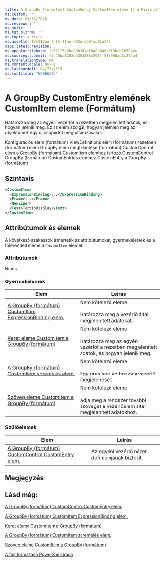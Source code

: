 ```yaml
---
title: A GroupBy (formátum) CustomEntry CustomItem eleme |} A Microsoft Docs
ms.custom: ''
ms.date: 09/13/2016
ms.reviewer: ''
ms.suite: ''
ms.tgt_pltfrm: ''
ms.topic: article
ms.assetid: f7c517aa-24f5-41ae-b82d-cb0fac81a245
caps.latest.revision: 7
ms.openlocfilehash: 2d821f5e3bc8d0f81ef8a8a040c6f9bcb1658bee
ms.sourcegitcommit: e7445ba8203da304286c591ff513900ad1c244a4
ms.translationtype: MT
ms.contentlocale: hu-HU
ms.lasthandoff: 04/23/2019
ms.locfileid: "62066397"
---
```

# <a name="customitem-element-for-customentry-for-groupby-format"></a>A GroupBy CustomEntry elemének CustomItem eleme (Formátum)

Határozza meg az egyéni vezérlőt a nézetben megjelenített adatok, és hogyan jelenik meg. Ez az elem szolgál, hogyan jelenjen meg az objektumok egy új csoportot meghatározásakor.

Konfigurációs elem (formátum) ViewDefinitions elem (formátum) nézetben (formátum) elem GroupBy elem megtekintése (formátum) CustomControl elem a GroupBy (formátum) CustomItem elemhez tartozó CustomControl GroupBy (formátum) CustomEntries elemhez CustomEntry a GroupBy (formátum)

## <a name="syntax"></a>Szintaxis

```xml
<CustomItem>
  <ExpressionBinding>...</ExpressionBinding>
  <Frame>...</Frame>
  <NewLine/>
  <Text>TextToDisplay</Text>
</CustomItem>
```

## <a name="attributes-and-elements"></a>Attribútumok és elemek

A következő szakaszok ismertetik az attribútumokat, gyermekelemek és a fölérendelt eleme a `CustomItem` elemet.

### <a name="attributes"></a>Attribútumok

Nincs.

### <a name="child-elements"></a>Gyermekelemek

|Elem|Leírás|
|-------------|-----------------|
|[A GroupBy (formátum) CustomItem ExpressionBinding elem.](./expressionbinding-element-for-customitem-for-groupby-format.md)|Nem kötelező eleme.<br /><br /> Határozza meg a vezérlő által megjelenített adatokat.|
|[Keret eleme CustomItem a GroupBy (formátum)](./frame-element-for-customitem-for-groupby-format.md)|Nem kötelező eleme.<br /><br /> Határozza meg az egyéni vezérlőt a nézetben megjelenített adatok, és hogyan jelenik meg.|
|[A GroupBy (formátum) CustomItem soremelés elem.](./newline-element-for-customitem-for-groupby-format.md)|Nem kötelező eleme.<br /><br /> Egy üres sort ad hozzá a vezérlő megjelenését.|
|[Szöveg eleme CustomItem a GroupBy (formátum)](./text-element-for-customitem-for-groupby-format.md)|Nem kötelező eleme.<br /><br /> Adja meg a rendszer további szöveget a vezérlőelem által megjelenített adatokhoz.|

### <a name="parent-elements"></a>Szülőelemek

|Elem|Leírás|
|-------------|-----------------|
|[A GroupBy (formátum) CustomControl CustomEntry elem.](./customentry-element-for-customcontrol-for-groupby-format.md)|Az egyéni vezérlő nézet definíciójának biztosít.|

## <a name="remarks"></a>Megjegyzés

## <a name="see-also"></a>Lásd még:

[A GroupBy (formátum) CustomControl CustomEntry elem.](./customentry-element-for-customcontrol-for-groupby-format.md)

[A GroupBy (formátum) CustomItem ExpressionBinding elem.](./expressionbinding-element-for-customitem-for-groupby-format.md)

[Keret eleme CustomItem a GroupBy (formátum)](./frame-element-for-customitem-for-groupby-format.md)

[A GroupBy (formátum) CustomItem soremelés elem.](./newline-element-for-customitem-for-groupby-format.md)

[Szöveg eleme CustomItem a GroupBy (formátum)](./text-element-for-customitem-for-groupby-format.md)

[A fájl formázása PowerShell írása](./writing-a-powershell-formatting-file.md)
